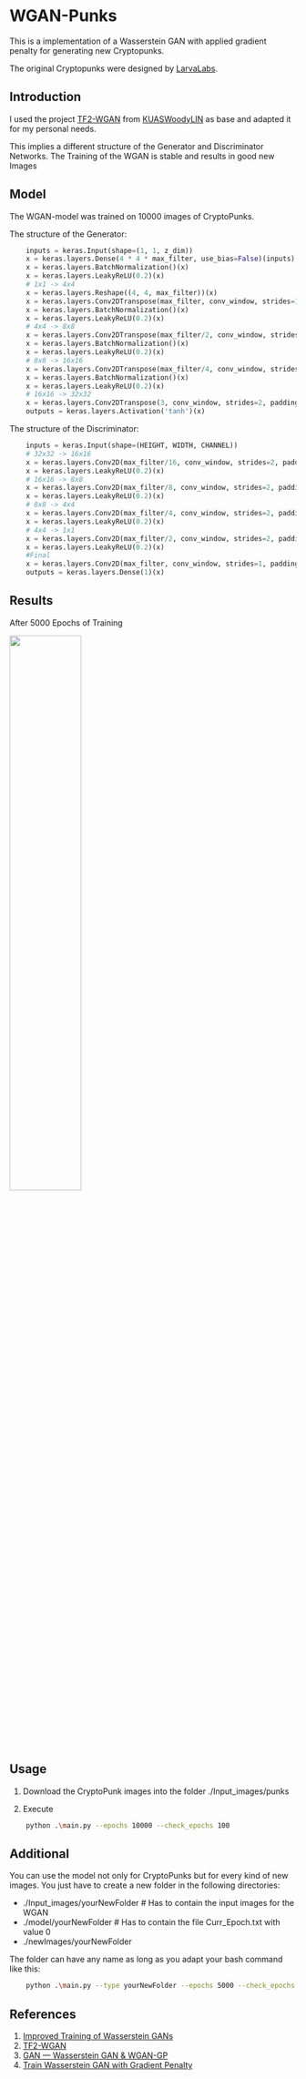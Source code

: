 # WGAN-Punks
This is a implementation of a Wasserstein GAN with applied gradient penalty for generating new Cryptopunks. 

The original Cryptopunks were designed by [LarvaLabs](https://www.larvalabs.com/cryptopunks).

## Introduction
I used the project [TF2-WGAN](https://github.com/KUASWoodyLIN/TF2-WGAN) from [KUASWoodyLIN](https://github.com/KUASWoodyLIN) as base and adapted it for my personal needs. 

This implies a different structure of the Generator and Discriminator Networks. The Training of the WGAN is stable and results in good new Images

## Model
The WGAN-model was trained on 10000 images of CryptoPunks. 

The structure of the Generator:

```python
    inputs = keras.Input(shape=(1, 1, z_dim))
    x = keras.layers.Dense(4 * 4 * max_filter, use_bias=False)(inputs)
    x = keras.layers.BatchNormalization()(x)
    x = keras.layers.LeakyReLU(0.2)(x)
    # 1x1 -> 4x4
    x = keras.layers.Reshape((4, 4, max_filter))(x)
    x = keras.layers.Conv2DTranspose(max_filter, conv_window, strides=1, padding='same', use_bias=False)(x)
    x = keras.layers.BatchNormalization()(x)
    x = keras.layers.LeakyReLU(0.2)(x)
    # 4x4 -> 8x8
    x = keras.layers.Conv2DTranspose(max_filter/2, conv_window, strides=2, padding='same', use_bias=False)(x)
    x = keras.layers.BatchNormalization()(x)
    x = keras.layers.LeakyReLU(0.2)(x)
    # 8x8 -> 16x16
    x = keras.layers.Conv2DTranspose(max_filter/4, conv_window, strides=2, padding='same', use_bias=False)(x)
    x = keras.layers.BatchNormalization()(x)
    x = keras.layers.LeakyReLU(0.2)(x)
    # 16x16 -> 32x32
    x = keras.layers.Conv2DTranspose(3, conv_window, strides=2, padding='same', use_bias=False)(x)
    outputs = keras.layers.Activation('tanh')(x)
```

The structure of the Discriminator:

```python
    inputs = keras.Input(shape=(HEIGHT, WIDTH, CHANNEL))
    # 32x32 -> 16x16
    x = keras.layers.Conv2D(max_filter/16, conv_window, strides=2, padding='same', use_bias=True)(inputs)
    x = keras.layers.LeakyReLU(0.2)(x)
    # 16x16 -> 8x8
    x = keras.layers.Conv2D(max_filter/8, conv_window, strides=2, padding='same', use_bias=True)(x)
    x = keras.layers.LeakyReLU(0.2)(x)
    # 8x8 -> 4x4
    x = keras.layers.Conv2D(max_filter/4, conv_window, strides=2, padding='same', use_bias=True)(x)
    x = keras.layers.LeakyReLU(0.2)(x)
    # 4x4 -> 1x1
    x = keras.layers.Conv2D(max_filter/2, conv_window, strides=2, padding='same', use_bias=True)(x)
    x = keras.layers.LeakyReLU(0.2)(x)
    #Final
    x = keras.layers.Conv2D(max_filter, conv_window, strides=1, padding='same', use_bias=True)(x)
    outputs = keras.layers.Dense(1)(x)
```
## Results
After 5000 Epochs of Training

<img src="./newImages/epoch10000.png" width="50%" height="50%"/>


## Usage
1. Download the CryptoPunk images into the folder ./Input_images/punks

2. Execute 
```bash
    python .\main.py --epochs 10000 --check_epochs 100
```

## Additional
You can use the model not only for CryptoPunks but for every kind of new images. You just have to create a new folder in the following directories:

 - ./Input_images/yourNewFolder  # Has to contain the input images for the WGAN
 - ./model/yourNewFolder  # Has to contain the file Curr_Epoch.txt with value 0
 - ./newImages/yourNewFolder

 The folder can have any name as long as you adapt your bash command like this:

```bash
    python .\main.py --type yourNewFolder --epochs 5000 --check_epochs 100
```

## References
1. [Improved Training of Wasserstein GANs](https://arxiv.org/abs/1704.00028)
2. [TF2-WGAN](https://github.com/KUASWoodyLIN/TF2-WGAN)
3. [GAN — Wasserstein GAN & WGAN-GP](https://jonathan-hui.medium.com/gan-wasserstein-gan-wgan-gp-6a1a2aa1b490)
4. [Train Wasserstein GAN with Gradient Penalty](https://de.mathworks.com/help/deeplearning/ug/trainwasserstein-gan-with-gradient-penalty-wgan-gp.html)